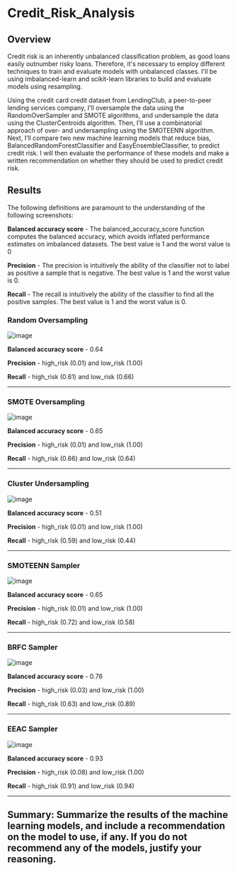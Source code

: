 # Credit_Risk_Analysis

## Overview
Credit risk is an inherently unbalanced classification problem, as good loans easily outnumber risky loans. Therefore, it's necessary to employ different techniques to train and evaluate models with unbalanced classes. I'll be using imbalanced-learn and scikit-learn libraries to build and evaluate models using resampling.

Using the credit card credit dataset from LendingClub, a peer-to-peer lending services company, I'll oversample the data using the RandomOverSampler and SMOTE algorithms, and undersample the data using the ClusterCentroids algorithm. Then, I’ll use a combinatorial approach of over- and undersampling using the SMOTEENN algorithm. Next, I’ll compare two new machine learning models that reduce bias, BalancedRandomForestClassifier and EasyEnsembleClassifier, to predict credit risk. I will then evaluate the performance of these models and make a written recommendation on whether they should be used to predict credit risk.

## Results

The following definitions are paramount to the understanding of the following screenshots:

**Balanced accuracy score** - The balanced_accuracy_score function computes the balanced accuracy, which avoids inflated performance estimates on imbalanced datasets. The best value is 1 and the worst value is 0

**Precision** - The precision is intuitively the ability of the classifier not to label as positive a sample that is negative. The best value is 1 and the worst value is 0.

**Recall** - The recall is intuitively the ability of the classifier to find all the positive samples. The best value is 1 and the worst value is 0.

### Random Oversampling 
![image](https://github.com/dgeroux/Credit_Risk_Analysis/blob/main/Resources/random_oversampling.png)

**Balanced accuracy score** - 0.64

**Precision** - high_risk (0.01) and low_risk (1.00)

**Recall** - high_risk (0.61) and low_risk (0.66)
_______________________________________________________________________________________________
### SMOTE Oversampling 
![image](https://github.com/dgeroux/Credit_Risk_Analysis/blob/main/Resources/SMOTE_oversampling.png)

**Balanced accuracy score** - 0.65

**Precision** - high_risk (0.01) and low_risk (1.00)

**Recall** - high_risk (0.66) and low_risk (0.64)
_______________________________________________________________________________________________
### Cluster Undersampling 
![image](https://github.com/dgeroux/Credit_Risk_Analysis/blob/main/Resources/cluster_undersampler.png)

**Balanced accuracy score** - 0.51

**Precision** - high_risk (0.01) and low_risk (1.00)

**Recall** - high_risk (0.59) and low_risk (0.44)
_______________________________________________________________________________________________
### SMOTEENN Sampler 
![image](https://github.com/dgeroux/Credit_Risk_Analysis/blob/main/Resources/SMOTEENN_sampler.png)

**Balanced accuracy score** - 0.65

**Precision** - high_risk (0.01) and low_risk (1.00)

**Recall** - high_risk (0.72) and low_risk (0.58)
_______________________________________________________________________________________________
### BRFC Sampler 
![image](https://github.com/dgeroux/Credit_Risk_Analysis/blob/main/Resources/BRFC_sampler.png)

**Balanced accuracy score** - 0.76

**Precision** - high_risk (0.03) and low_risk (1.00)

**Recall** - high_risk (0.63) and low_risk (0.89)
_______________________________________________________________________________________________
### EEAC Sampler 
![image](https://github.com/dgeroux/Credit_Risk_Analysis/blob/main/Resources/EEAC_sampler.png)

**Balanced accuracy score** - 0.93

**Precision** - high_risk (0.08) and low_risk (1.00)

**Recall** - high_risk (0.91) and low_risk (0.94)
_______________________________________________________________________________________________
## Summary: Summarize the results of the machine learning models, and include a recommendation on the model to use, if any. If you do not recommend any of the models, justify your reasoning.
